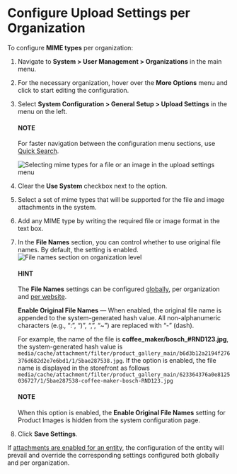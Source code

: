 <a id="configuration-guide-system-configuration-general-setup-sysconfig-upload-settings-organization"></a>

# Configure Upload Settings per Organization

To configure **MIME types** per organization:

1. Navigate to **System > User Management > Organizations** in the main menu.
2. For the necessary organization, hover over the <i class="fa fa-ellipsis-h fa-lg" aria-hidden="true"></i> **More Options** menu and click <i class="fas fa-cog" aria-hidden="true"></i> to start editing the configuration.
3. Select **System Configuration > General Setup > Upload Settings** in the menu on the left.

   #### NOTE
   For faster navigation between the configuration menu sections, use [Quick Search](../../../../configuration/quick-search.md#user-guide-system-configuration-quick-search).

   ![Selecting mime types for a file or an image in the upload settings menu](user/img/system/user_management/org_configuration/general/upload_settings_2.png)
4. Clear the **Use System** checkbox next to the option.
5. Select a set of mime types that will be supported for the file and image attachments in the system.
6. Add any MIME type by writing the required file or image format in the text box.
7. In the **File Names** section, you can control whether to use original file names. By default, the setting is enabled.
   ![File names section on organization level](user/img/system/user_management/org_configuration/general/upload_settings_3.png)

   #### HINT
   The **File Names** settings can be configured [globally](../../../../configuration/system/general-setup/upload.md#admin-configuration-upload-settings), per organization and [per website](../../../../websites/web-configuration/general-sys-config/general/website-upload-settings.md#upload-settings-website).

   **Enable Original File Names** — When enabled, the original file name is appended to the system-generated hash value. All non-alphanumeric characters (e.g., “:”, “)”, “,”, “~”) are replaced with “-” (dash).

   For example, the name of the file is **coffee_maker/bosch_#RND123.jpg**, the system-generated hash value is `media/cache/attachment/filter/product_gallery_main/b6d3b12a2194f276376d682d2e7e6bd1/1/5bae287538.jpg`. If the option is enabled, the file name is displayed in the storefront as follows `media/cache/attachment/filter/product_gallery_main/623364376a0e8125036727/1/5bae287538-coffee-maker-bosch-RND123.jpg`

   #### NOTE
   When this option is enabled, the **Enable Original File Names** setting for Product Images is hidden from the system configuration page.
8. Click **Save Settings**.

If [attachments are enabled for an entity](../../../../entities/create-entities.md#doc-entity-actions-create), the configuration of the entity will prevail and override the corresponding settings configured both globally and per organization.

<!-- fa-bars = fa-navicon -->
<!-- Ic Tiles is used as Set As Default in saved views, and as tiles in display layout options -->
<!-- IcPencil refers to Rename in Commerce and Inline Editing in CRM -->
<!-- Check mark in the square. -->
<!-- SortDesc is also used as drop-down arrow -->
<!-- A -->
<!-- B -->
<!-- C -->
<!-- D -->
<!-- E -->
<!-- F -->
<!-- G -->
<!-- H -->
<!-- I -->
<!-- L -->
<!-- M -->
<!-- P -->
<!-- R -->
<!-- S -->
<!-- T -->
<!-- U -->
<!-- Z -->
